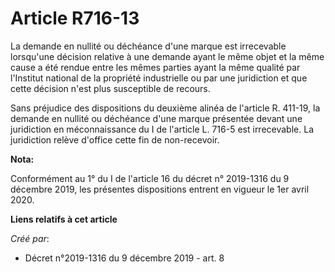 # Article R716-13

La demande en nullité ou déchéance d'une marque est irrecevable lorsqu'une décision relative à une demande ayant le même
objet et la même cause a été rendue entre les mêmes parties ayant la même qualité par l'Institut national de la propriété
industrielle ou par une juridiction et que cette décision n'est plus susceptible de recours.

Sans préjudice des dispositions du deuxième alinéa de l'article R. 411-19, la demande en nullité ou déchéance d'une marque
présentée devant une juridiction en méconnaissance du I de l'article L. 716-5 est irrecevable. La juridiction relève d'office
cette fin de non-recevoir.

**Nota:**

Conformément au 1° du I de l'article 16 du décret n° 2019-1316 du 9 décembre 2019, les présentes dispositions entrent en
vigueur le 1er avril 2020.

**Liens relatifs à cet article**

_Créé par_:

  - Décret n°2019-1316 du 9 décembre 2019 - art. 8
